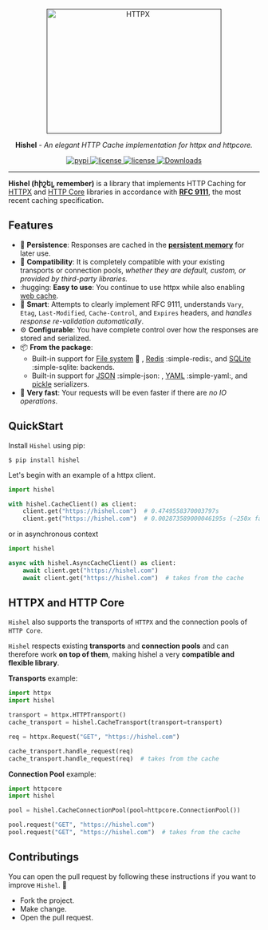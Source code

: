<p align="center">
  <a href=""><img width="350" height="250" src="https://raw.githubusercontent.com/karpetrosyan/hishel/master/.github/logo.jpg" alt='HTTPX'></a>
</p>


<p align="center"><strong>Hishel</strong> <em>- An elegant HTTP Cache implementation for httpx and httpcore.</em></p>

<p align="center">

  <a href="https://pypi.org/project/hishel">
      <img src="https://img.shields.io/pypi/v/hishel.svg" alt="pypi">
  </a>

  <a href="https://img.shields.io/pypi/l/hishel">
      <img src="https://img.shields.io/pypi/l/hishel" alt="license">
  </a>

  <a href="https://img.shields.io/codecov/c/github/karpetrosyan/hishel">
      <img src="https://img.shields.io/codecov/c/github/karpetrosyan/hishel" alt="license">
  </a>

  <a href="https://static.pepy.tech/badge/hishel/month">
      <img src="https://static.pepy.tech/badge/hishel/month" alt="Downloads">
  </a>
</p>

-----

**Hishel (հիշել, remember)** is a library that implements HTTP Caching for [HTTPX](https://github.com/encode/httpx) and [HTTP Core](https://github.com/encode/httpcore) libraries in accordance with [**RFC 9111**](https://www.rfc-editor.org/rfc/rfc9111.html), the most recent caching specification.

## Features

- :floppy_disk: **Persistence**: Responses are cached in the [**persistent memory**](https://en.m.wikipedia.org/wiki/Persistent_memory) for later use.
- :handshake: **Compatibility**: It is completely compatible with your existing transports or connection pools, *whether they are default, custom, or provided by third-party libraries.*
- :hugging: **Easy to use**: You continue to use httpx while also enabling [web cache](https://en.wikipedia.org/wiki/Web_cache).
- :brain: **Smart**: Attempts to clearly implement RFC 9111, understands `Vary`, `Etag`, `Last-Modified`,  `Cache-Control`, and `Expires` headers, and *handles response re-validation automatically*.
- :gear: **Configurable**: You have complete control over how the responses are stored and serialized.
- :package: **From the package**:
    - Built-in support for [File system](https://en.wikipedia.org/wiki/File_system) :file_folder: , [Redis](https://en.wikipedia.org/wiki/Redis) :simple-redis:, and [SQLite](https://en.wikipedia.org/wiki/SQLite) :simple-sqlite: backends.
    - Built-in support for [JSON](https://en.wikipedia.org/wiki/JSON) :simple-json: , [YAML](https://en.wikipedia.org/wiki/YAML) :simple-yaml:, and [pickle](https://docs.python.org/3/library/pickle.html) serializers.
- :rocket: **Very fast**: Your requests will be even faster if there are *no IO operations*.

## QuickStart

Install `Hishel` using pip:
``` shell
$ pip install hishel
```

Let's begin with an example of a httpx client.

```python
import hishel

with hishel.CacheClient() as client:
    client.get("https://hishel.com")  # 0.4749558370003797s
    client.get("https://hishel.com")  # 0.002873589000046195s (~250x faster!)
```

or in asynchronous context

```python
import hishel

async with hishel.AsyncCacheClient() as client:
    await client.get("https://hishel.com")
    await client.get("https://hishel.com")  # takes from the cache
```

## HTTPX and HTTP Core

`Hishel` also supports the transports of `HTTPX` and the connection pools of `HTTP Core`.

`Hishel` respects existing **transports** and **connection pools** and can therefore work **on top of them**, making hishel a very **compatible and flexible library**.


**Transports** example:

``` python
import httpx
import hishel

transport = httpx.HTTPTransport()
cache_transport = hishel.CacheTransport(transport=transport)

req = httpx.Request("GET", "https://hishel.com")

cache_transport.handle_request(req)
cache_transport.handle_request(req)  # takes from the cache
```

**Connection Pool** example:


```python
import httpcore
import hishel

pool = hishel.CacheConnectionPool(pool=httpcore.ConnectionPool())

pool.request("GET", "https://hishel.com")
pool.request("GET", "https://hishel.com")  # takes from the cache

```

## Contributings

You can open the pull request by following these instructions if you want to improve `Hishel`. 💓

- Fork the project.
- Make change.
- Open the pull request.

